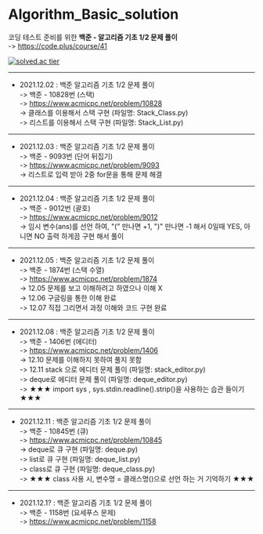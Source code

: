 # Algorithm_Basic_solution
코딩 테스트 준비를 위한 **백준 - 알고리즘 기초 1/2 문제 풀이**    
-> https://code.plus/course/41   


[![solved.ac tier](http://mazassumnida.wtf/api/generate_badge?boj=kij971202)](https://solved.ac/kij971202)  


***
* 2021.12.02 : 백준 알고리즘 기초 1/2 문제 풀이    
-> 백준 - 10828번 (스택)  
-> https://www.acmicpc.net/problem/10828   
-> 클래스를 이용해서 스택 구현 (파일명: Stack_Class.py)   
-> 리스트를 이용해서 스택 구현 (파일명: Stack_List.py)   
 

***
* 2021.12.03 : 백준 알고리즘 기초 1/2 문제 풀이    
-> 백준 - 9093번 (단어 뒤집기)     
-> https://www.acmicpc.net/problem/9093   
-> 리스트로 입력 받아 2중 for문을 통해 문제 해결  


***
* 2021.12.04 : 백준 알고리즘 기초 1/2 문제 풀이    
-> 백준 - 9012번 (괄호)        
-> https://www.acmicpc.net/problem/9012     
-> 임시 변수(ans)를 선언 하여, "(" 만나면 +1, ")" 만나면 -1 해서 0일때 YES, 아니면 NO 출력 하게끔 구현 해서 풀이   


***
* 2021.12.05 : 백준 알고리즘 기초 1/2 문제 풀이     
-> 백준 - 1874번 (스택 수열)         
-> https://www.acmicpc.net/problem/1874   
-> 12.05 문제를 보고 이해하려고 하였으나 이해 X    
-> 12.06 구글링을 통한 이해 완료   
-> 12.07 직접 그리면서 과정 이해와 코드 구현 완료    


***
* 2021.12.08 : 백준 알고리즘 기초 1/2 문제 풀이     
-> 백준 - 1406번 (에디터)              
-> https://www.acmicpc.net/problem/1406      
-> 12.10 문제를 이해하지 못하여 풀지 못함    
-> 12.11 stack 으로 에디터 문제 풀이 (파일명: stack_editor.py)        
-> deque로 에디터 문제 풀이 (파일명: deque_editor.py)    
-> ★★★  import sys , sys.stdin.readline().strip()을 사용하는 습관 들이기 ★★★  


***
* 2021.12.11 : 백준 알고리즘 기초 1/2 문제 풀이     
-> 백준 - 10845번 (큐)                  
-> https://www.acmicpc.net/problem/10845      
-> deque로 큐 구현 (파일명: deque.py)        
-> list로 큐 구현 (파일명: deque_list.py)     
-> class로 큐 구현 (파일명: deque_class.py)          
-> ★★★ class 사용 시, 변수명 = 클래스명()으로 선언 하는 거 기억하기 ★★★   



***
* 2021.12.1? : 백준 알고리즘 기초 1/2 문제 풀이     
-> 백준 - 1158번 (요세푸스 문제)                       
-> https://www.acmicpc.net/problem/1158        